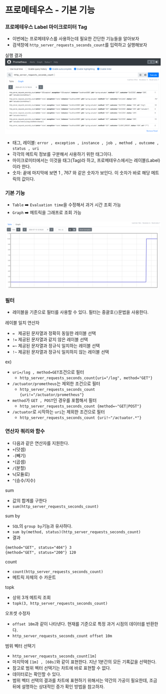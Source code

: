 # 프로메테우스 - 기본 기능

### 프로메테우스 Label 마이크로미터 Tag

- 이번에는 프로메테우스를 사용하는데 필요한 간단한 기능들을 알아보자
- 검색창에 ``http_server_requests_seconds_count``를 입력하고 실행해보자

실행 결과
![12.png](Image%2F12.png)
- 태그, 레이블:  ``error , exception , instance , job , method , outcome , status , uri``
- 각각의 메트릭 정보를 구분해서 사용하기 위한 태그이다. 
- 마이크로미터에서는 이것을 태그(Tag)라 하고, 프로메테우스에서는 레이블(Label)이라 한다.
- 숫자: 끝에 마지막에 보면 1 , 767 와 같은 숫자가 보인다. 이 숫자가 바로 해당 메트릭의 값이다.

### 기본 기능

- ``Table`` ➡️ ``Evaluation time``을 수정해서 과거 시간 조회 가능
- ``Graph`` ➡️ 메트릭을 그래프로 조회 가능

![13.png](Image%2F13.png)

### 필터 

- 레이블을 기준으로 필터를 사용할 수 있다. 필터는 중괄호```{}```문법을 사용한다.

레이블 일치 연산자
- ```= ``` 제공된 문자열과 정확히 동일한 레이블 선택
- ```!=``` 제공된 문자열과 같지 않은 레이블 선택
- ```=~``` 제공된 문자열과 정규식 일치하는 레이블 선택
- ```!~``` 제공된 문자열과 정규식 일치하지 않는 레이블 선택

ex)
- ``uri=/log , method=GET``조건으로 필터
  - ``http_server_requests_seconds_count{uri="/log", method="GET"}``
- ```/actuator/prometheus```는 제외한 조건으로 필터
  - ``http_server_requests_seconds_count {uri!="/actuator/prometheus"}``
- ``method``가 ``GET , POST``인 경우를 포함해서 필터
  - ``http_server_requests_seconds_count {method=~"GET|POST"}``
- ```/actuator```로 시작하는 ``uri``는 제외한 조건으로 필터
  - ``http_server_requests_seconds_count {uri!~"/actuator.*"}``

### 연산자 쿼리와 함수

- 다음과 같은 연산자를 지원한다.
- ```+```(덧셈)
- ```-```(빼기)
- ```*```(곱셈)
- ```/```(분할)
- ```%```(모듈로)
- ```^```(승수/지수)

sum
- 값의 합계를 구한다
- ``sum(http_server_requests_seconds_count)``

sum by
- ``SQL``의 ``group by``기능과 유사하다.
- ``sum by(method, status)(http_server_requests_seconds_count)``
- 결과
```text
{method="GET", status="404"} 3
{method="GET", status="200"} 120
```

count
- ``count(http_server_requests_seconds_count)``
- 메트릭 자체의 수 카운트

topk
- 상위 3개 메트릭 조회
- ``topk(3, http_server_requests_seconds_count)``

오프셋 수정자
- ``offset 10m``과 같이 나타낸다. 현재를 기준으로 특정 과거 시점의 데이터를 반환한다.
- ``http_server_requests_seconds_count offset 10m``

범위 벡터 선택기
- ``http_server_requests_seconds_count[1m]``
- 마지막에 ```[1m] , [60s]```와 같이 표현한다. 지난 1분간의 모든 기록값을 선택한다.
- 참고로 범위 벡터 선택기는 차트에 바로 표현할 수 없다.
- 데이터로는 확인할 수 있다. 
- 범위 벡터 선택의 결과를 차트에 표현하기 위해서는 약간의 가공이 필요한데, 조금 뒤에 설명하는 상대적인 증가 확인 방법을 참고하자.

